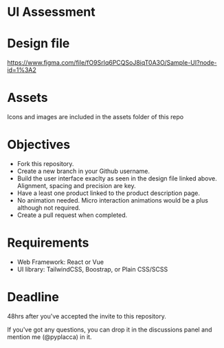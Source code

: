 # UI Assessment

# Design file
https://www.figma.com/file/fO9SrIq6PCQSoJ8iqT0A3O/Sample-UI?node-id=1%3A2

# Assets
Icons and images are included in the assets folder of this repo

# Objectives
- Fork this repository.
- Create a new branch in your Github username.
- Build the user interface exaclty as seen in the design file linked above. Alignment, spacing and precision are key.
- Have a least one product linked to the product description page.
- No animation needed. Micro interaction animations would be a plus although not required.
- Create a pull request when completed.

# Requirements
- Web Framework: React or Vue
- UI library: TailwindCSS, Boostrap, or Plain CSS/SCSS

# Deadline
48hrs after you've accepted the invite to this repository.

If you've got any questions, you can drop it in the discussions panel and mention me (@pyplacca) in it.
